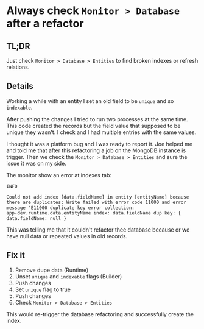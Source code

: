 # Always check `Monitor > Database` after a refactor

## TL;DR

Just check `Monitor > Database > Entities` to find broken indexes or
refresh relations.

## Details

Working a while with an entity I set an old field to be `unique` and so
`indexable`.

After pushing the changes I tried to run two processes at the same time.
This code created the records but the field value that supposed to be
unique they wasn't. I check and I had multiple entries with the same
values.

I thought it was a platform bug and I was ready to report it. Joe helped
me and told me that after this refactoring a job on the MongoDB instance
is trigger. Then we check the `Monitor > Database > Entities` and sure
the issue it was on my side.

The monitor show an error at indexes tab:

```
INFO

Could not add index [data.fieldName] in entity [entityName] because
there are duplicates: Write failed with error code 11000 and error
message 'E11000 duplicate key error collection:
app-dev.runtime.data.entityName index: data.fieldName dup key: {
data.fieldName: null }
```

This was telling me that it couldn't refactor thee database because or we
have null data or repeated values in old records.

## Fix it

1. Remove dupe data (Runtime)
1. Unset `unique` and `indexable` flags (Builder)
1. Push changes
1. Set `unique` flag to true
1. Push changes
1. Check `Monitor > Database > Entities`

This would re-trigger the database refactoring and successfully create
the index.
